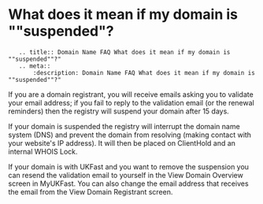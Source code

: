 # What does it mean if my domain is ""suspended"?

```eval_rst
   .. title:: Domain Name FAQ What does it mean if my domain is ""suspended""?"
   .. meta::
       :description: Domain Name FAQ What does it mean if my domain is ""suspended""?"
```


If you are a domain registrant, you will receive emails asking you to validate your email address; if you fail to reply to the validation email (or the renewal reminders) then the registry will suspend your domain after 15 days.


If your domain is suspended the registry will interrupt the domain name system (DNS) and prevent the domain from resolving (making contact with your website's IP address). It will then be placed on ClientHold and an internal WHOIS Lock.


If your domain is with UKFast and you want to remove the suspension you can resend the validation email to yourself in the View Domain Overview screen in MyUKFast. You can also change the email address that receives the email from the View Domain Registrant screen.

